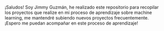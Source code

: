 ¡Saludos! Soy Jimmy Guzmán, he realizado este repositorio para recopilar los proyectos que realize en mi proceso de aprendizaje sobre machine learning,
me mantendré subiendo nuevos proyectos frecuentemente. ¡Espero me puedan acompañar en este proceso de aprendizaje!
